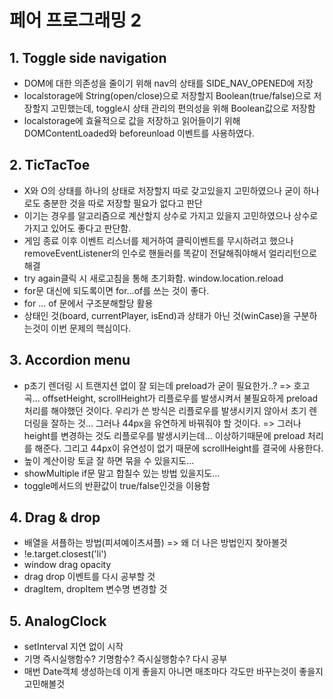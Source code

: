 # 페어 프로그래밍 2

## 1. Toggle side navigation
 - DOM에 대한 의존성을 줄이기 위해 nav의 상태를 SIDE_NAV_OPENED에 저장
 - localstorage에 String(open/close)으로 저장할지 Boolean(true/false)으로 저장할지 고민했는데, toggle시 상태 관리의 편의성을 위해 Boolean값으로 저장함
 - localstorage에 효율적으로 값을 저장하고 읽어들이기 위해 DOMContentLoaded와 beforeunload 이벤트를 사용하였다.

## 2. TicTacToe
 - X와 O의 상태를 하나의 상태로 저장할지 따로 갖고있을지 고민하였으나 굳이 하나로도 충분한 것을 따로 저장할 필요가 없다고 판단
 - 이기는 경우를 알고리즘으로 계산할지 상수로 가지고 있을지 고민하였으나 상수로 가지고 있어도 좋다고 판단함.
 - 게임 종료 이후 이벤트 리스너를 제거하여 클릭이벤트를 무시하려고 했으나 removeEventListener의 인수로 핸들러를 똑같이 전달해줘야해서 얼리리턴으로 해결
 - try again클릭 시 새로고침을 통해 초기화함. window.location.reload
 - for문 대신에 되도록이면 for...of를 쓰는 것이 좋다.
 - for ... of 문에서 구조분해할당 활용
 - 상태인 것(board, currentPlayer, isEnd)과 상태가 아닌 것(winCase)을 구분하는것이 이번 문제의 핵심이다.

## 3. Accordion menu
 - p초기 렌더링 시 트랜지션 없이 잘 되는데 preload가 굳이 필요한가..?
 => 호고곡... offsetHeight, scrollHeight가 리플로우를 발생시켜서 불필요하게 preload 처리를 해야했던 것이다.
    우리가 쓴 방식은 리플로우를 발생시키지 않아서 초기 렌더링을 잘하는 것... 그러나 44px을 유연하게 바꿔줘야 할 것이다.
 => 그러나 height를 변경하는 것도 리플로우를 발생시키는데... 이상하기때문에 preload 처리를 해준다.
    그리고 44px이 유연성이 없기 때문에 scrollHeight를 결국에 사용한다.
 - 높이 계산이랑 토글 잘 하면 묶을 수 있을지도...
 - showMultiple if문 말고 합칠수 있는 방법 있을지도...
 - toggle메서드의 반환값이 true/false인것을 이용함
 
## 4. Drag & drop
 - 배열을 셔플하는 방법(피셔예이츠셔플) => 왜 더 나은 방법인지 찾아볼것
 - !e.target.closest('li')
 - window drag opacity
 - drag drop 이벤트를 다시 공부할 것
 - dragItem, dropItem 변수명 변경할 것
 
## 5. AnalogClock
 - setInterval 지연 없이 시작
 - 기명 즉시실행함수? 기명함수? 즉시실행함수? 다시 공부
 - 매번 Date객체 생성하는데 이게 좋을지 아니면 매초마다 각도만 바꾸는것이 좋을지 고민해볼것


